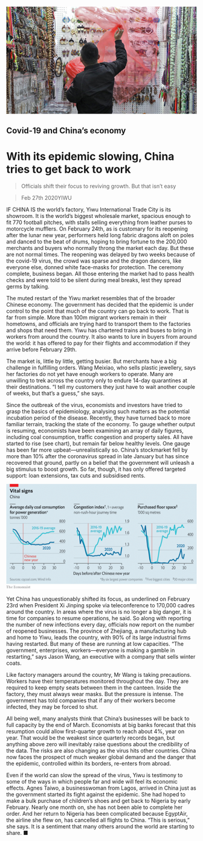 ![](./images/20200229_FNP501.jpg)

## Covid-19 and China’s economy

# With its epidemic slowing, China tries to get back to work

> Officials shift their focus to reviving growth. But that isn’t easy

> Feb 27th 2020YIWU

IF CHINA IS the world’s factory, Yiwu International Trade City is its showroom. It is the world’s biggest wholesale market, spacious enough to fit 770 football pitches, with stalls selling everything from leather purses to motorcycle mufflers. On February 24th, as is customary for its reopening after the lunar new year, performers held long fabric dragons aloft on poles and danced to the beat of drums, hoping to bring fortune to the 200,000 merchants and buyers who normally throng the market each day. But these are not normal times. The reopening was delayed by two weeks because of the covid-19 virus, the crowd was sparse and the dragon dancers, like everyone else, donned white face-masks for protection. The ceremony complete, business began. All those entering the market had to pass health checks and were told to be silent during meal breaks, lest they spread germs by talking.

The muted restart of the Yiwu market resembles that of the broader Chinese economy. The government has decided that the epidemic is under control to the point that much of the country can go back to work. That is far from simple. More than 100m migrant workers remain in their hometowns, and officials are trying hard to transport them to the factories and shops that need them. Yiwu has chartered trains and buses to bring in workers from around the country. It also wants to lure in buyers from around the world: it has offered to pay for their flights and accommodation if they arrive before February 29th.

The market is, little by little, getting busier. But merchants have a big challenge in fulfilling orders. Wang Meixiao, who sells plastic jewellery, says her factories do not yet have enough workers to operate. Many are unwilling to trek across the country only to endure 14-day quarantines at their destinations. “I tell my customers they just have to wait another couple of weeks, but that’s a guess,” she says.

Since the outbreak of the virus, economists and investors have tried to grasp the basics of epidemiology, analysing such matters as the potential incubation period of the disease. Recently, they have turned back to more familiar terrain, tracking the state of the economy. To gauge whether output is resuming, economists have been examining an array of daily figures, including coal consumption, traffic congestion and property sales. All have started to rise (see chart), but remain far below healthy levels. One gauge has been far more upbeat—unrealistically so. China’s stockmarket fell by more than 10% after the coronavirus spread in late January but has since recovered that ground, partly on a belief that the government will unleash a big stimulus to boost growth. So far, though, it has only offered targeted support: loan extensions, tax cuts and subsidised rents.

![](./images/20200229_FNC458.png)

Yet China has unquestionably shifted its focus, as underlined on February 23rd when President Xi Jinping spoke via teleconference to 170,000 cadres around the country. In areas where the virus is no longer a big danger, it is time for companies to resume operations, he said. So along with reporting the number of new infections every day, officials now report on the number of reopened businesses. The province of Zhejiang, a manufacturing hub and home to Yiwu, leads the country, with 90% of its large industrial firms having restarted. But many of these are running at low capacities. “The government, enterprises, workers—everyone is making a gamble in restarting,” says Jason Wang, an executive with a company that sells winter coats.

Like factory managers around the country, Mr Wang is taking precautions. Workers have their temperatures monitored throughout the day. They are required to keep empty seats between them in the canteen. Inside the factory, they must always wear masks. But the pressure is intense. The government has told companies that if any of their workers become infected, they may be forced to shut.

All being well, many analysts think that China’s businesses will be back to full capacity by the end of March. Economists at big banks forecast that this resumption could allow first-quarter growth to reach about 4%, year on year. That would be the weakest since quarterly records began, but anything above zero will inevitably raise questions about the credibility of the data. The risks are also changing as the virus hits other countries. China now faces the prospect of much weaker global demand and the danger that the epidemic, controlled within its borders, re-enters from abroad.

Even if the world can slow the spread of the virus, Yiwu is testimony to some of the ways in which people far and wide will feel its economic effects. Agnes Taiwo, a businesswoman from Lagos, arrived in China just as the government started its fight against the epidemic. She had hoped to make a bulk purchase of children’s shoes and get back to Nigeria by early February. Nearly one month on, she has not been able to complete her order. And her return to Nigeria has been complicated because EgyptAir, the airline she flew on, has cancelled all flights to China. “This is serious,” she says. It is a sentiment that many others around the world are starting to share. ■
